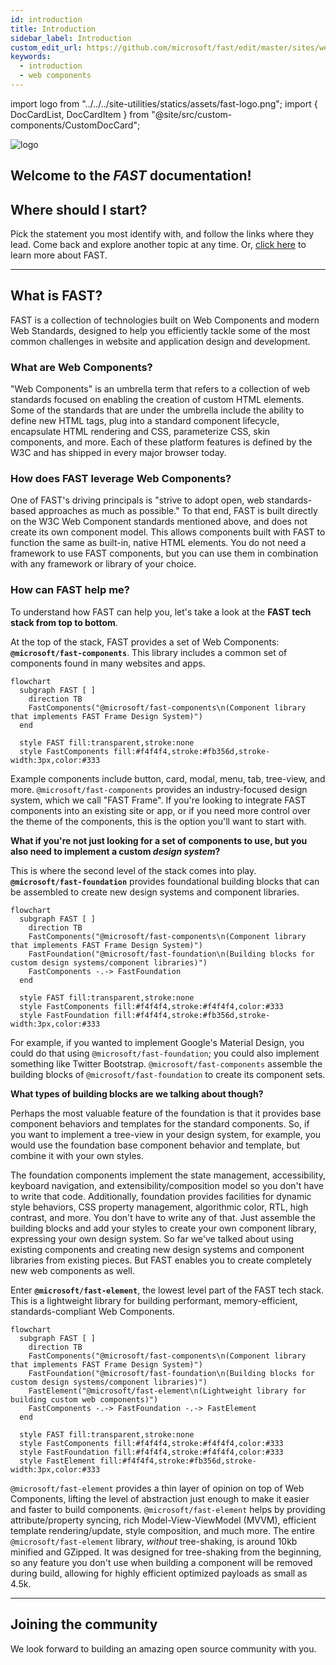 ```yaml
---
id: introduction
title: Introduction
sidebar_label: Introduction
custom_edit_url: https://github.com/microsoft/fast/edit/master/sites/website/versioned_docs/version-legacy/introduction.md
keywords:
  - introduction
  - web components
---
```


import logo from "../../../site-utilities/statics/assets/fast-logo.png";
import { DocCardList, DocCardItem } from "@site/src/custom-components/CustomDocCard";

<div
    style={{
        margin: "20px",
        display: "flex",
        justifyContent: "center",
        alignItems: "center",
    }}
>
    <img src={logo} alt="logo" style={{ width: "100px", height: "100px" }} />
</div>
<div
    style={{
        marginBottom: "80px",
        display: "flex",
        justifyContent: "center",
        alignItems: "center",
    }}
>
    <h2>
        Welcome to the <i>FAST</i> documentation!
    </h2>
</div>

## Where should I start?

Pick the statement you most identify with, and follow the links where they lead. Come back and explore another topic at any time. Or, [click here](#what-is-fast) to learn more about FAST.

<DocCardList>
  <DocCardItem
    href='./components/getting-started.md'
    title='"I want ready-made components"'
    description='The @microsoft/fast-components library contains Web Components built on top of our standard component and design system foundation. Jump to the component docs.'
  />
  <DocCardItem
    href='./fast-element/getting-started.md'
    title='"I want to build my own components"'
    description='The fast-element library is a lightweight means to easily build performant, memory-efficient, standards-compliant Web Components. Jump to the fast-element docs.'
  />
  <DocCardItem
    href='./design-systems/overview.md'
    title='"I want to build my own design system"'
    description='FAST Frame is the name of our highly configurable design system. It is made up of a set of web components and accompanying design tokens. Jump to the design system docs.'
  />
  <DocCardItem
    href='./integrations/introduction.md'
    title='"I want to integrate FAST"'
    description='FAST libraries can be used on their own to build modern web sites and apps, but they can also be used with a wide variety of existing technologies. Jump to the integration docs.'
  />
  <DocCardItem
    href='./resources/cheat-sheet.md'
    title='"I want to look at a quick reference"'
    description='A quick reference for FAST packages, using/building components, design systems/tokens, and how to make contributions to FAST . Jump to the Cheat Sheet doc.'
  />
  <DocCardItem
    href='./resources/cheat-sheet.md'
    title='"I want to contribute to FAST"'
    description='To get started as a contributor, read our code of conduct and contributor guides. Join our Discord server and look at good first issues. Jump to the contributor guide docs.'
  />
</DocCardList>

<hr />

## What is FAST?

FAST is a collection of technologies built on Web Components and modern Web Standards, designed to help you efficiently tackle some of the most common challenges in website and application design and development.

### What are Web Components?

"Web Components" is an umbrella term that refers to a collection of web standards focused on enabling the creation of custom HTML elements. Some of the standards that are under the umbrella include the ability to define new HTML tags, plug into a standard component lifecycle, encapsulate HTML rendering and CSS, parameterize CSS, skin components, and more. Each of these platform features is defined by the W3C and has shipped in every major browser today.

### How does FAST leverage Web Components?

One of FAST's driving principals is "strive to adopt open, web standards-based approaches as much as possible." To that end, FAST is built directly on the W3C Web Component standards mentioned above, and does not create its own component model. This allows components built with FAST to function the same as built-in, native HTML elements. You do not need a framework to use FAST components, but you can use them in combination with any framework or library of your choice.

### How can FAST help me?

To understand how FAST can help you, let's take a look at the **FAST tech stack from top to bottom**. 

At the top of the stack, FAST provides a set of Web Components: **`@microsoft/fast-components`**. This library includes a common set of components found in many websites and apps.

<div markdown="1" style={{ display:"flex", justifyContent:"center", marginBottom:"20px" }}>

```mermaid
flowchart
  subgraph FAST [ ]
    direction TB
    FastComponents("@microsoft/fast-components\n(Component library that implements FAST Frame Design System)")
  end

  style FAST fill:transparent,stroke:none
  style FastComponents fill:#f4f4f4,stroke:#fb356d,stroke-width:3px,color:#333
```

</div>

Example components include button, card, modal, menu, tab, tree-view, and more. `@microsoft/fast-components` provides an industry-focused design system, which we call "FAST Frame". If you're looking to integrate FAST components into an existing site or app, or if you need more control over the theme of the components, this is the option you'll want to start with.

**What if you're not just looking for a set of components to use, but you also need to implement a custom *design system*?** 

This is where the second level of the stack comes into play. **`@microsoft/fast-foundation`** provides foundational building blocks that can be assembled to create new design systems and component libraries. 

<div markdown="1" style={{ display:"flex", justifyContent:"center", marginBottom:"20px" }}>

```mermaid
flowchart
  subgraph FAST [ ]
    direction TB
    FastComponents("@microsoft/fast-components\n(Component library that implements FAST Frame Design System)")
    FastFoundation("@microsoft/fast-foundation\n(Building blocks for custom design systems/component libraries)")
    FastComponents -.-> FastFoundation
  end

  style FAST fill:transparent,stroke:none
  style FastComponents fill:#f4f4f4,stroke:#f4f4f4,color:#333
  style FastFoundation fill:#f4f4f4,stroke:#fb356d,stroke-width:3px,color:#333
```
</div>

For example, if you wanted to implement Google's Material Design, you could do that using `@microsoft/fast-foundation`; you could also implement something like Twitter Bootstrap. `@microsoft/fast-components` assemble the building blocks of `@microsoft/fast-foundation` to create its component sets. 

**What types of building blocks are we talking about though?** 

Perhaps the most valuable feature of the foundation is that it provides base component behaviors and templates for the standard components. So, if you want to implement a tree-view in your design system, for example, you would use the foundation base component behavior and template, but combine it with your own styles. 

The foundation components implement the state management, accessibility, keyboard navigation, and extensibility/composition model so you don't have to write that code. Additionally, foundation provides facilities for dynamic style behaviors, CSS property management, algorithmic color, RTL, high contrast, and more. You don't have to write any of that. Just assemble the building blocks and add your styles to create your own component library, expressing your own design system. So far we've talked about using existing components and creating new design systems and component libraries from existing pieces. But FAST enables you to create completely new web components as well. 

Enter **`@microsoft/fast-element`**, the lowest level part of the FAST tech stack. This is a lightweight library for building performant, memory-efficient, standards-compliant Web Components.

<div markdown="1" style={{ display:"flex", justifyContent:"center", marginBottom:"20px" }}>

```mermaid
flowchart
  subgraph FAST [ ]
    direction TB
    FastComponents("@microsoft/fast-components\n(Component library that implements FAST Frame Design System)")
    FastFoundation("@microsoft/fast-foundation\n(Building blocks for custom design systems/component libraries)")
    FastElement("@microsoft/fast-element\n(Lightweight library for building custom web components)")
    FastComponents -.-> FastFoundation -.-> FastElement 
  end

  style FAST fill:transparent,stroke:none
  style FastComponents fill:#f4f4f4,stroke:#f4f4f4,color:#333
  style FastFoundation fill:#f4f4f4,stroke:#f4f4f4,color:#333
  style FastElement fill:#f4f4f4,stroke:#fb356d,stroke-width:3px,color:#333
```
</div>

`@microsoft/fast-element` provides a thin layer of opinion on top of Web Components, lifting the level of abstraction just enough to make it easier and faster to build components. `@microsoft/fast-element` helps by providing attribute/property syncing, rich Model-View-ViewModel (MVVM), efficient template rendering/update, style composition, and much more. The entire `@microsoft/fast-element` library, *without* tree-shaking, is around 10kb minified and GZipped. It was designed for tree-shaking from the beginning, so any feature you don't use when building a component will be removed during build, allowing for highly efficient optimized payloads as small as 4.5k.

<DocCardList>
  <DocCardItem
    href='./components/getting-started.md'
    title='Glossary'
    description='A glossary of terms.'
  />
  <DocCardItem
    href='./fast-element/getting-started.md'
    title='FAQ'
    description='A list of frequently asked questions.'
  />
</DocCardList>

<hr />

## Joining the community

We look forward to building an amazing open source community with you.

<DocCardList>
  <div>
  <DocCardItem
    href='.https://discord.gg/FcSNfg4'
    title='Discord'
    description='Our community is most active on Discord.'
  />
  </div>
  <DocCardItem
    href='./fast-element/getting-started.md'
    title='GitHub'
    description='Submit requests and issues on GitHub.'
  />
  <DocCardItem
    href='./fast-element/getting-started.md'
    title='Stack Overflow'
    description='Use our Stack Overflow tag to ask a question.'
  />
</DocCardList>
